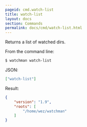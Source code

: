 ```yaml
---
pageid: cmd.watch-list
title: watch-list
layout: docs
section: Commands
permalink: docs/cmd/watch-list.html
---
```


Returns a list of watched dirs.

From the command line:

```bash
$ watchman watch-list
```

JSON:

```json
["watch-list"]
```

Result:

```json
{
    "version": "1.9",
    "roots": [
        "/home/wez/watchman"
    ]
}
```
